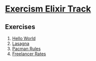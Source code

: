 # [Exercism Elixir Track](https://exercism.org/tracks/elixir/)

## Exercises

1. [Hello World](/apps/hello_world/)
2. [Lasagna](/apps/lasagna/)
3. [Pacman Rules](/apps/rules/)
4. [Freelancer Rates](/apps/freelancer_rates/)
